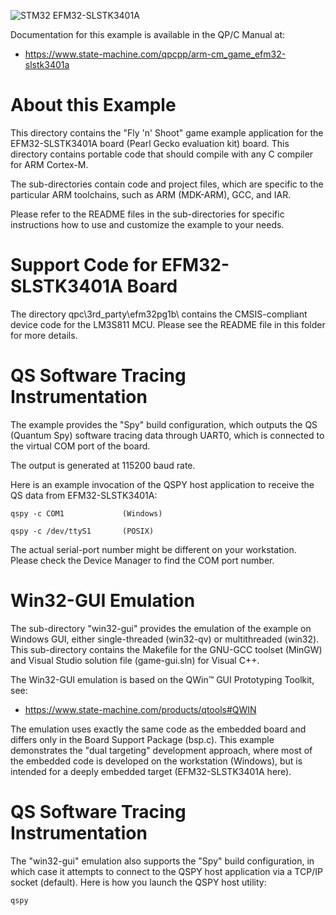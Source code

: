 ![STM32 EFM32-SLSTK3401A](../../../doxygen/images/bd_EFM32-SLSTK3401A.jpg)

Documentation for this example is available in the QP/C Manual at:

- https://www.state-machine.com/qpcpp/arm-cm_game_efm32-slstk3401a

# About this Example
This directory contains the "Fly 'n' Shoot" game example application for
the EFM32-SLSTK3401A board (Pearl Gecko evaluation kit) board. This
directory contains portable code that should compile with any C compiler
for ARM Cortex-M.

The sub-directories contain code and project files, which are specific to
the particular ARM toolchains, such as ARM (MDK-ARM), GCC, and IAR.

Please refer to the README files in the sub-directories for specific
instructions how to use and customize the example to your needs.


# Support Code for EFM32-SLSTK3401A Board
The directory qpc\3rd_party\efm32pg1b\ contains the CMSIS-compliant
device code for the LM3S811 MCU. Please see the README file in this
folder for more details.


# QS Software Tracing Instrumentation
The example provides the "Spy" build configuration, which outputs the
QS (Quantum Spy) software tracing data through UART0, which is connected
to the virtual COM port of the board.

The output is generated at 115200 baud rate.

Here is an example invocation of the QSPY host application to receive
the QS data from EFM32-SLSTK3401A:

```
qspy -c COM1             (Windows)

qspy -c /dev/ttyS1       (POSIX)
```

The actual serial-port number might be different on your workstation.
Please check the Device Manager to find the COM port number.


# Win32-GUI Emulation
The sub-directory "win32-gui" provides the emulation of the example
on Windows GUI, either single-threaded (win32-qv) or multithreaded (win32).
This sub-directory contains the Makefile for the GNU-GCC toolset (MinGW)
and Visual Studio solution file (game-gui.sln) for Visual C++.

The Win32-GUI emulation is based on the QWin™ GUI Prototyping Toolkit, see:

- https://www.state-machine.com/products/qtools#QWIN

The emulation uses exactly the same code as the embedded board and differs
only in the Board Support Package (bsp.c). This example demonstrates the
"dual targeting" development approach, where most of the embedded code is
developed on the workstation (Windows), but is intended for a deeply
embedded target (EFM32-SLSTK3401A here).


# QS Software Tracing Instrumentation
The "win32-gui" emulation also supports the "Spy" build configuration,
in which case it attempts to connect to the QSPY host application via
a TCP/IP socket (default). Here is how you launch the QSPY host utility:


```
qspy
```

